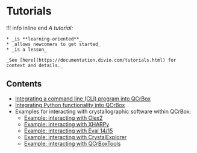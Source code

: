 # Tutorials

!!! info inline end
    _A tutorial:_

    * _is **learning-oriented**_
    * _allows newcomers to get started_
    * _is a lesson_

    _See [here](https://documentation.divio.com/tutorials.html) for context and details._

## Contents

 - [Integrating a command line (CLI) program into QCrBox](wrap_external_command.md)
 - [Integrating Python functionality into QCrBox](wrap_python_command.md)
 - Examples for interacting with crystallographic software within QCrBox:
     - [Example: interacting with Olex2](examples/example_olex2.ipynb)
     - [Example: interacting with XHARPy](examples/example_xharpy.ipynb)
     - [Example: interacting with Eval 14/15](examples/example_eval.ipynb)
     - [Example: interacting with CrystalExplorer](examples/example_crystal_explorer.ipynb)
     - [Example: interacting with QCrBoxTools](examples/example_qcrboxtools.ipynb)
